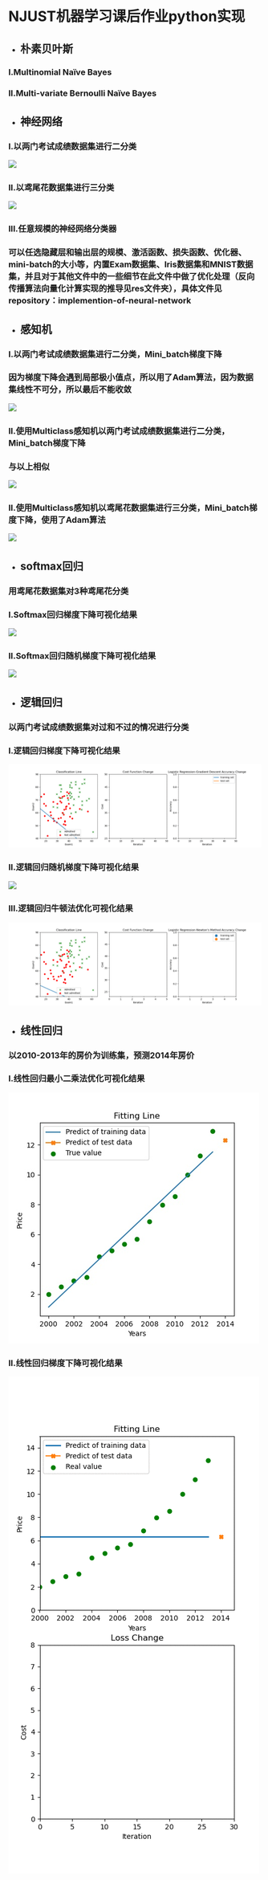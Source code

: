 # NJUST机器学习课后作业python实现
- ## 朴素贝叶斯
### I.Multinomial Naïve Bayes
### II.Multi-variate Bernoulli Naïve Bayes
- ## 神经网络
### I.以两门考试成绩数据集进行二分类
![](./res/ThreeLayers_NeuralNetwork_Exam.gif)
### II.以鸢尾花数据集进行三分类
![](./res/ThreeLayers_NeuralNetwork_Iris.gif)
### III.任意规模的神经网络分类器
### 可以任选隐藏层和输出层的规模、激活函数、损失函数、优化器、mini-batch的大小等，内置Exam数据集、Iris数据集和MNIST数据集，并且对于其他文件中的一些细节在此文件中做了优化处理（反向传播算法向量化计算实现的推导见res文件夹），具体文件见repository：implemention-of-neural-network
- ## 感知机
### I.以两门考试成绩数据集进行二分类，Mini_batch梯度下降
### 因为梯度下降会遇到局部极小值点，所以用了Adam算法，因为数据集线性不可分，所以最后不能收敛
![](./res/Perceptron_Mini_batch_Adam.gif)
### II.使用Multiclass感知机以两门考试成绩数据集进行二分类，Mini_batch梯度下降
### 与以上相似
![](./res/Perceptron_Multi_Class_Mini_batch_Adam.gif)
### II.使用Multiclass感知机以鸢尾花数据集进行三分类，Mini_batch梯度下降，使用了Adam算法
![](./res/Perceptron_3Classes_Mini_batch_Adam.gif)
- ## softmax回归
### 用鸢尾花数据集对3种鸢尾花分类
### I.Softmax回归梯度下降可视化结果
![](./res/SoftmaxRegression_GD.gif)
### II.Softmax回归随机梯度下降可视化结果
![](./res/SoftmaxRegression_SGD.gif)
- ## 逻辑回归
### 以两门考试成绩数据集对过和不过的情况进行分类
###  I.逻辑回归梯度下降可视化结果
![](./res/LogisticRegression_GD.gif)
### II.逻辑回归随机梯度下降可视化结果
![](./res/LogisticRegression_SGD.gif)
### III.逻辑回归牛顿法优化可视化结果
![](./res/LogisticRegression_NM.gif)
- ## 线性回归
### 以2010-2013年的房价为训练集，预测2014年房价
### I.线性回归最小二乘法优化可视化结果
![](./res/LinearRegression_close_form_Fitting_Line.jpg)
### II.线性回归梯度下降可视化结果
![](./res/Linear_Regression_GradientDescend.gif)
